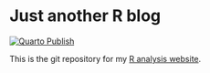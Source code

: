 # Just another R blog

<!-- badges: start -->

[![Quarto Publish](https://github.com/dlizcano/cametrapcesar/actions/workflows/publish.yml/badge.svg)](https://github.com/dlizcano/cametrapcesar/actions/workflows/publish.yml)

<!-- badges: end -->

This is the git repository for my [R analysis website](https://dlizcano.github.io/cametrapcesar).
